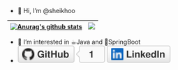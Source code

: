 - 👋 Hi, I’m @sheikhoo

|<a href="https://github.com/jashakouri"><img src="https://github-readme-stats.vercel.app/api?username=sheikhoo&show_icons=true&include_all_commits=true&theme=dark&hide_border=false" alt="Anurag's github stats" /></a> | <a href="https://github.com/jashakouri"><img src="https://github-readme-stats.vercel.app/api/top-langs/?username=sheikhoo&layout=compact&theme=dark&hide_border=false" /></a> |
| - | - |

- 👀 I’m interested in ☕︎Java and 🍃SpringBoot
- <a href="https://github.com/sheikhoo"><img src="imgs/github.svg" alt="GitHub"></a> <a href="https://www.linkedin.com/in/sheikhoo"><img src="imgs/linkedin.svg" alt="LinkedIn"></a>
<!-- - 🌱 I’m currently learning ...
- 💞️ I’m looking to collaborate on ...
- 📫 How to reach me ... -->

<!---
sheikhoo/sheikhoo is a ✨ special ✨ repository because its `README.md` (this file) appears on your GitHub profile.
You can click the Preview link to take a look at your changes.
--->
